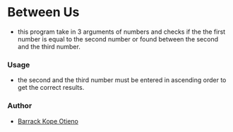 # Between Us
- this program take in 3 arguments of numbers and checks if the the first number is equal to
the second number or found between the second and the third number.

### Usage 
- the second and the third number must be entered in ascending order to get the 
correct results.

### Author
- [Barrack Kope Otieno](http://github.com/Baraq23)